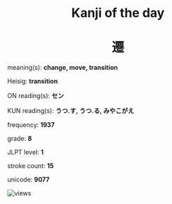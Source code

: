 <h1 align="center">Kanji of the day</h1>
<h1 align="center">遷</h1>
<p align="left">meaning(s): <b>change, move, transition</b></p>
<p align="left">Heisig: <b>transition</b></p>
<p align="left">ON reading(s): <b>セン</b></p>
<p align="left">KUN reading(s): <b>うつ.す, うつ.る, みやこがえ</b></p>
<p align="left">frequency: <b>1937</b></p>
<p align="left">grade: <b>8</b></p>
<p align="left">JLPT level: <b>1</b></p>
<p align="left">stroke count: <b>15</b></p>
<p align="left">unicode: <b>9077</b></p>
<p align="left"><img src="https://komarev.com/ghpvc/?username=tristanwagner-kanjioftheday&label=Views&color=0e75b6&style=flat" alt="views"/></p>
